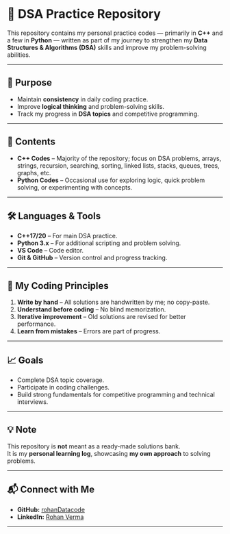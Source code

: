 # 📝 DSA Practice Repository

This repository contains my personal practice codes — primarily in **C++** and a few in **Python** — written as part of my journey to strengthen my **Data Structures & Algorithms (DSA)** skills and improve my problem-solving abilities.

---

## 📌 Purpose

- Maintain **consistency** in daily coding practice.
- Improve **logical thinking** and problem-solving skills.
- Track my progress in **DSA topics** and competitive programming.

---

## 📂 Contents

- **C++ Codes** – Majority of the repository; focus on DSA problems, arrays, strings, recursion, searching, sorting, linked lists, stacks, queues, trees, graphs, etc.
- **Python Codes** – Occasional use for exploring logic, quick problem solving, or experimenting with concepts.

---

## 🛠️ Languages & Tools

- **C++17/20** – For main DSA practice.
- **Python 3.x** – For additional scripting and problem solving.
- **VS Code** – Code editor.
- **Git & GitHub** – Version control and progress tracking.

---

## 🚀 My Coding Principles

1. **Write by hand** – All solutions are handwritten by me; no copy-paste.
2. **Understand before coding** – No blind memorization.
3. **Iterative improvement** – Old solutions are revised for better performance.
4. **Learn from mistakes** – Errors are part of progress.

---

## 📈 Goals

- Complete DSA topic coverage.
- Participate in coding challenges.
- Build strong fundamentals for competitive programming and technical interviews.

---

## 💡 Note

This repository is **not** meant as a ready-made solutions bank.  
It is my **personal learning log**, showcasing **my own approach** to solving problems.

---

## 📬 Connect with Me

- **GitHub:** [rohanDatacode](https://github.com/rohanDatacode)
- **LinkedIn:** [Rohan Verma](https://www.linkedin.com/in/rohan7258)

---
